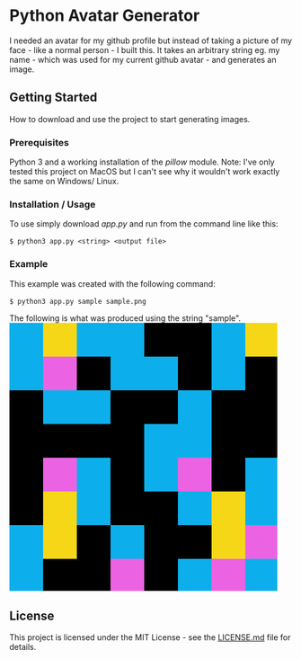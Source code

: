 # Python Avatar Generator
I needed an avatar for my github profile but instead of taking a picture of my face - like a normal person - I built this. It takes an arbitrary string eg. my name - which was used for my current github avatar - and generates an image.

## Getting Started
How to download and use the project to start generating images.

### Prerequisites
Python 3 and a working installation of the *pillow* module. Note: I've only tested this project on MacOS but I can't see why it wouldn't work exactly the same on Windows/ Linux.

### Installation / Usage
To use simply download *app.py* and run from the command line like this:
```
$ python3 app.py <string> <output file> 
```

### Example
This example was created with the following command:
```
$ python3 app.py sample sample.png
```
The following is what was produced using the string "sample".
![Example Image](sample.png)

## License
This project is licensed under the MIT License - see the [LICENSE.md](LICENSE.md) file for details.
